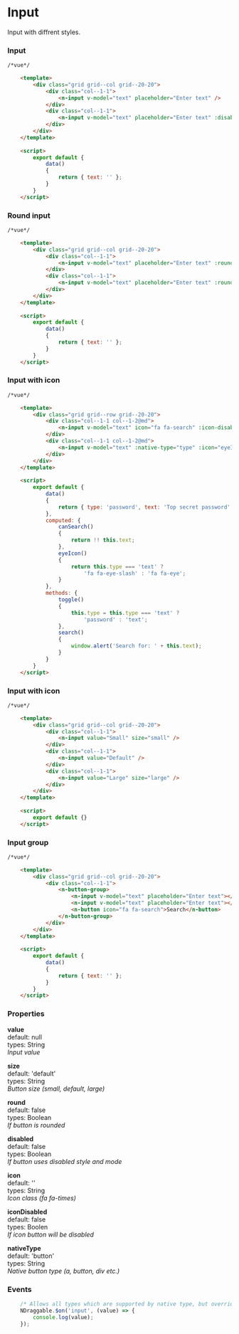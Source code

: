 # Input
Input with diffrent styles.

### Input

```html
/*vue*/

    <template>
        <div class="grid grid--col grid--20-20">
            <div class="col--1-1">
                <n-input v-model="text" placeholder="Enter text" />
            </div>
            <div class="col--1-1">
                <n-input v-model="text" placeholder="Enter text" :disabled="true" />
            </div>
        </div>
    </template>
    
    <script>
        export default {
            data()
            {
                return { text: '' };
            }
        } 
    </script>

```

### Round input

```html
/*vue*/

    <template>
        <div class="grid grid--col grid--20-20">
            <div class="col--1-1">
                <n-input v-model="text" placeholder="Enter text" :round="true" />
            </div>
            <div class="col--1-1">
                <n-input v-model="text" placeholder="Enter text" :round="true" :disabled="true" />
            </div>
        </div>
    </template>
    
    <script>
        export default {
            data()
            {
                return { text: '' };
            }
        } 
    </script>

```

### Input with icon

```html
/*vue*/

    <template>
        <div class="grid grid--row grid--20-20">
            <div class="col--1-1 col--1-2@md">
                <n-input v-model="text" icon="fa fa-search" :icon-disabled="!canSearch" icon-position="before" @icon-click="search" />
            </div>
            <div class="col--1-1 col--1-2@md">
                <n-input v-model="text" :native-type="type" :icon="eyeIcon" icon-position="after"  @icon-click="toggle" />
            </div>
        </div>
    </template>
    
    <script>
        export default {
            data()
            {
                return { type: 'password', text: 'Top secret password' };
            },
            computed: {
                canSearch()
                {
                    return !! this.text;
                },
                eyeIcon()
                {
                    return this.type === 'text' ?
                        'fa fa-eye-slash' : 'fa fa-eye';
                }
            },
            methods: {
                toggle()
                {
                    this.type = this.type === 'text' ?
                        'password' : 'text';
                },
                search()
                {
                    window.alert('Search for: ' + this.text);
                }
            }
        } 
    </script>

```

### Input with icon

```html
/*vue*/

    <template>
        <div class="grid grid--col grid--20-20">
            <div class="col--1-1">
                <n-input value="Small" size="small" />
            </div>
            <div class="col--1-1">
                <n-input value="Default" />
            </div>
            <div class="col--1-1">
                <n-input value="Large" size="large" />
            </div>
        </div>
    </template>
    
    <script>
        export default {} 
    </script>

```

### Input group

```html
/*vue*/

    <template>
        <div class="grid grid--col grid--20-20">
            <div class="col--1-1">
                <n-button-group>
                    <n-input v-model="text" placeholder="Enter text"></n-input>
                    <n-input v-model="text" placeholder="Enter text"></n-input>
                    <n-button icon="fa fa-search">Search</n-button>
                </n-button-group>
            </div>
        </div>
    </template>
    
    <script>
        export default {
            data()
            {
                return { text: '' };
            }
        } 
    </script>

```

### Properties
**value**  
default: null  
types: String  
_Input value_

**size**  
default: 'default'  
types: String  
_Button size (small, default, large)_

**round**  
default: false  
types: Boolean  
_If button is rounded_

**disabled**  
default: false  
types: Boolean  
_If button uses disabled style and mode_

**icon**  
default: ''  
types: String  
_Icon class (fa fa-times)_

**iconDisabled**  
default: false  
types: Boolen  
_If icon button will be disabled_

**nativeType**  
default: 'button'  
types: String  
_Native button type (a, button, div etc.)_

### Events
```javascript
    /* Allows all types which are supported by native type, but overrides default input event */
    NDraggable.$on('input', (value) => {
        console.log(value);
    });
```